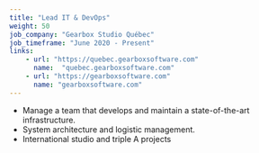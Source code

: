 ```yaml
---
title: "Lead IT & DevOps"
weight: 50
job_company: "Gearbox Studio Québec"
job_timeframe: "June 2020 - Present"
links:
    - url: "https://quebec.gearboxsoftware.com" 
      name:  "quebec.gearboxsoftware.com"
    - url: "https://gearboxsoftware.com"
      name: "gearboxsoftware.com"      
---
```


* Manage a team that develops and maintain a state-of-the-art infrastructure.
* System architecture and logistic management.
* International studio and triple A projects 